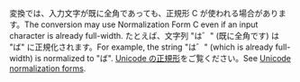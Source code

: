 <span data-ttu-id="61907-101">変換では、入力文字が既に全角であっても、正規形 C が使われる場合があります。</span><span class="sxs-lookup"><span data-stu-id="61907-101">The conversion may use Normalization Form C even if an input character is already full-width.</span></span> <span data-ttu-id="61907-102">たとえば、文字列 "は゛" (既に全角です) は "ば" に正規化されます。</span><span class="sxs-lookup"><span data-stu-id="61907-102">For example, the string "は゛" (which is already full-width) is normalized to "ば".</span></span> <span data-ttu-id="61907-103">[Unicode の正規形](https://unicode.org/reports/tr15)をご覧ください。</span><span class="sxs-lookup"><span data-stu-id="61907-103">See [Unicode normalization forms](https://unicode.org/reports/tr15).</span></span>

